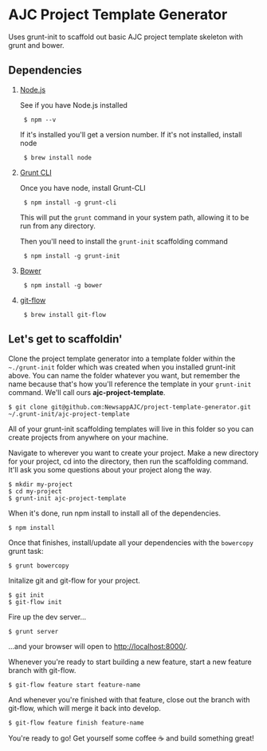 # AJC Project Template Generator

Uses grunt-init to scaffold out basic AJC project template skeleton with grunt and bower.

## Dependencies

1. [Node.js](https://nodejs.org/)
	
	See if you have Node.js installed
		
		$ npm --v
		
	If it's installed you'll get a version number. If it's not installed, install node

		$ brew install node

2. [Grunt CLI](http://gruntjs.com/getting-started)
	
	Once you have node, install Grunt-CLI

		$ npm install -g grunt-cli

	This will put the `` grunt `` command in your system path, allowing it to be run from any directory.

	Then you'll need to install the `` grunt-init `` scaffolding command

		$ npm install -g grunt-init

3. [Bower](http://bower.io/)
	
		$ npm install -g bower

4. [git-flow](http://danielkummer.github.io/git-flow-cheatsheet/)
	
		$ brew install git-flow


## Let's get to scaffoldin'

Clone the project template generator into a template folder within the `` ~./grunt-init `` folder which was created when you installed grunt-init above. You can name the folder whatever you want, but remember the name because that's how you'll reference the template in your ``grunt-init`` command. We'll call ours **ajc-project-template**.

	$ git clone git@github.com:NewsappAJC/project-template-generator.git ~/.grunt-init/ajc-project-template

All of your grunt-init scaffolding templates will live in this folder so you can create projects from anywhere on your machine.

Navigate to wherever you want to create your project. Make a new directory for your project, cd into the directory, then run the scaffolding command. It'll ask you some questions about your project along the way.
	
	$ mkdir my-project
	$ cd my-project
	$ grunt-init ajc-project-template
	
When it's done, run npm install to install all of the dependencies.

	$ npm install

Once that finishes, install/update all your dependencies with the `` bowercopy `` grunt task:

	$ grunt bowercopy

Initalize git and git-flow for your project.

	$ git init
	$ git-flow init

Fire up the dev server...

	$ grunt server

...and your browser will open to [http://localhost:8000/](http://localhost:8000/).

Whenever you're ready to start building a new feature, start a new feature branch with git-flow.

	$ git-flow feature start feature-name

And whenever you're finished with that feature, close out the branch with git-flow, which will merge it back into develop.

	$ git-flow feature finish feature-name

You're ready to go! Get yourself some coffee  ☕️  and build something great!